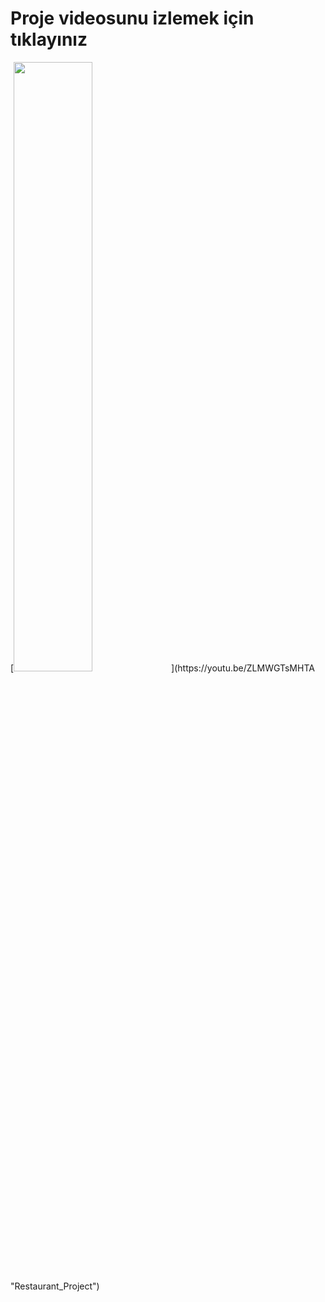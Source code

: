 <h1><b>Proje videosunu izlemek için tıklayınız</b></h1>
[<img src="https://technotoday.com.tr/wp-content/uploads/2023/04/youtube-siyah-ekran-sorunu.jpg" width="50%">](https://youtu.be/ZLMWGTsMHTA "Restaurant_Project")
